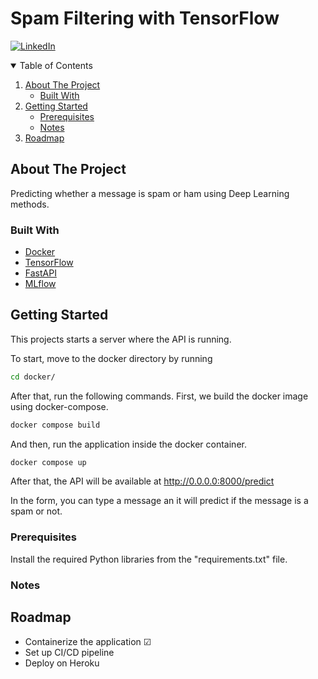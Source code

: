 # Spam Filtering with TensorFlow

[![LinkedIn][linkedin-shield]][linkedin-url]

<!-- TABLE OF CONTENTS -->
<details open="open">
  <summary>Table of Contents</summary>
  <ol>
    <li>
      <a href="#about-the-project">About The Project</a>
      <ul>
        <li><a href="#built-with">Built With</a></li>
      </ul>
    </li>
    <li>
      <a href="#getting-started">Getting Started</a>
      <ul>
        <li><a href="#prerequisites">Prerequisites</a></li>
        <li><a href="#notes">Notes</a></li>
      </ul>
    </li>
    <li><a href="#roadmap">Roadmap</a></li>
  </ol>
</details>

<!-- ABOUT THE PROJECT -->
## About The Project

Predicting whether a message is spam or ham using Deep Learning methods.


### Built With

* [Docker](https://www.docker.com/)
* [TensorFlow](https://www.tensorflow.org/)
* [FastAPI](https://fastapi.tiangolo.com/)
* [MLflow](https://mlflow.org/)


## Getting Started
This projects starts a server where the API is running.

To start, move to the docker directory by running

```Bash
cd docker/
```

After that, run the following commands. First, we build the docker image using docker-compose.
```Bash
docker compose build
```

And then, run the application inside the docker container.
```Bash
docker compose up
```

After that, the API will be available at http://0.0.0.0:8000/predict 

In the form, you can type a message an it will predict if the message is a spam or not.


### Prerequisites
Install the required Python libraries from the "requirements.txt" file.


### Notes


## Roadmap
<ul>
  <li>Containerize the application &#9745; </li>
  <li>Set up CI/CD pipeline</li>
  <li>Deploy on Heroku</li>
</ul>

[linkedin-shield]: https://img.shields.io/badge/-LinkedIn-white.svg?
[linkedin-url]: https://linkedin.com/in/stelios-giannikis